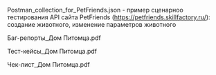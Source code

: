 Postman_collection_for_PetFriends.json - пример сценарноо тестирования API сайта PetFriends (https://petfriends.skillfactory.ru/): создание животного,
изменение параметров животного

Баг-репорты_Дом Питомца.pdf

Тест-кейсы_Дом Питомца.pdf

Чек-лист_Дом Питомца.pdf
